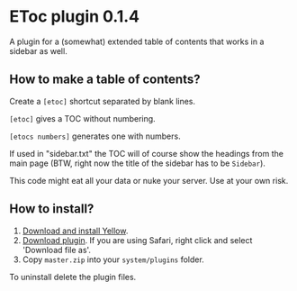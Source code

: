 EToc plugin 0.1.4
=================

A plugin for a (somewhat) extended table of contents that works in a sidebar as well.

How to make a table of contents?
--------------------------------

Create a `[etoc]` shortcut separated by blank lines.

`[etoc]` gives a TOC without numbering.

`[etocs numbers]` generates one with numbers.

If used in "sidebar.txt" the TOC will of course show the headings from the main page (BTW, right now the title of the sidebar has to be `Sidebar`).

This code might eat all your data or nuke your server. Use at your own risk.

How to install?
---------------
1. [Download and install Yellow](https://github.com/datenstrom/yellow/).
2. [Download plugin](https://github.com/richi/yellow-plugin-etoc/archive/master.zip). If you are using Safari, right click and select 'Download file as'.
3. Copy `master.zip` into your `system/plugins` folder.

To uninstall delete the plugin files.
